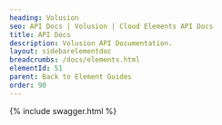 ```yaml
---
heading: Volusion
seo: API Docs | Volusion | Cloud Elements API Docs
title: API Docs
description: Volusion API Documentation.
layout: sidebarelementdoc
breadcrumbs: /docs/elements.html
elementId: 51
parent: Back to Element Guides
order: 90
---
```


{% include swagger.html %}

